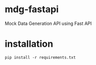 # mdg-fastapi
Mock Data Generation API using Fast API

# installation
```
pip install -r requirements.txt
```

